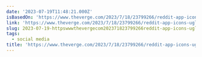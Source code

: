 ```yaml
---
date: '2023-07-19T11:48:21.000Z'
isBasedOn: 'https://www.theverge.com/2023/7/18/23799266/reddit-app-icons-ugly'
link: 'https://www.theverge.com/2023/7/18/23799266/reddit-app-icons-ugly'
slug: 2023-07-19-httpswwwthevergecom202371823799266reddit-app-icons-ugly
tags:
  - social media
title: 'https://www.theverge.com/2023/7/18/23799266/reddit-app-icons-ugly'
---
```


